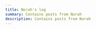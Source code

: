 ```yaml
---
title: Norah's log
summary: Contains posts from Norah
description: Contains posts from Norah
---
```


